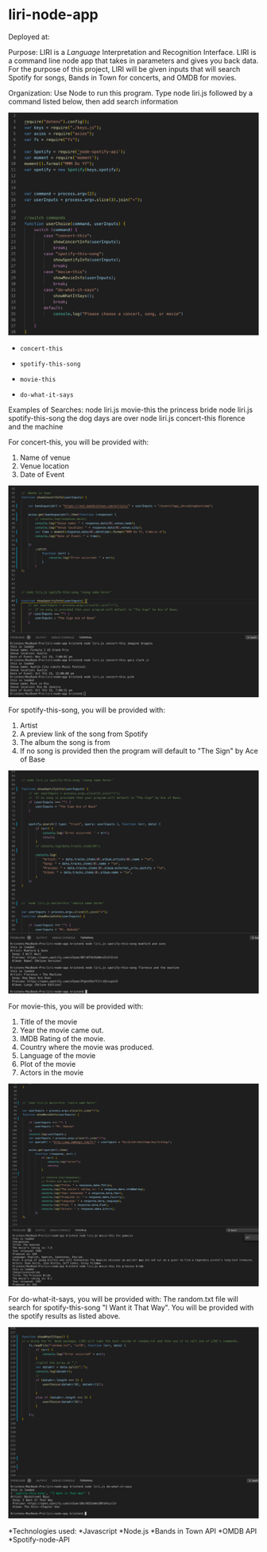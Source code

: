 # liri-node-app

Deployed at:

Purpose: LIRI is a _Language_ Interpretation and Recognition Interface.  LIRI is a command line node app that takes in parameters and gives you back data.  For the purpose of this project, LIRI will be given inputs that will search Spotify for songs, Bands in Town for concerts, and OMDB for movies.

Organization:
Use Node to run this program. Type node liri.js followed by a command listed below, then add search information

![Image of command switch statements](images/Switch_commands.png)

   * `concert-this`

   * `spotify-this-song`

   * `movie-this`

   * `do-what-it-says`

Examples of Searches:
    node liri.js movie-this the princess bride
    node liri.js spotify-this-song the dog days are over
    node liri.js concert-this florence and the machine


For concert-this, you will be  provided with:
 1.  Name of venue
 2.  Venue location
 3.  Date of Event

 ![Image of concert-this](images/bandsintown.png)

 For spotify-this-song, you will be provided with:
 1. Artist
 2. A preview link of the song from Spotify
 3. The album the song is from
 4. If no song is provided then the program will default to "The Sign" by Ace of Base

 ![Image of spotify-this-song](images/spotify_this_song.png)

 For movie-this, you will be provided with:
 1. Title of the movie
 2. Year the movie came out.
 3. IMDB Rating of the movie.
 4. Country where the movie was produced.
 5. Language of the movie
 6. Plot of the movie
 7.  Actors in the movie

 ![Image of movie-this](images/movie-this.png)
 
 For do-what-it-says, you will be provided with:
 The random.txt file will search for spotify-this-song "I Want it That Way".  You will be provided with the spotify results as listed above.

 ![Image of do-what-it-says](images/do_what_it_says.png)

*Technologies used:
*Javascript
*Node.js
*Bands in Town API
*OMDB API
*Spotify-node-API




